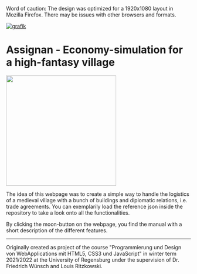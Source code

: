 Word of caution: The design was optimized for a 1920x1080 layout in Mozilla Firefox. There may be issues with other browsers and formats.

[![grafik](https://user-images.githubusercontent.com/78024843/147779777-9ebc99de-4bf0-4681-b6f4-0afe2fb9a79a.png)](https://mgraml.github.io/DnD_Fantasy_Village/)

# Assignan - Economy-simulation for a high-fantasy village #
<img src="https://user-images.githubusercontent.com/78024843/135888069-ba547cb3-434b-4fe1-b509-3309e808759e.PNG" width="300">

The idea of this webpage was to create a simple way to handle the logistics of a medieval village with a bunch of buildings and diplomatic relations, i.e. trade agreements. You can exemplarily load the reference json inside the repository to take a look onto all the functionalities.

By clicking the moon-button on the webpage, you find the manual with a short description of the different features.


___

Originally created as project of the course "Programmierung und Design von WebApplications mit HTML5, CSS3 und JavaScript" in winter term 2021/2022 at the University of Regensburg under the supervision of Dr. Friedrich Wünsch and Louis Ritzkowski.
